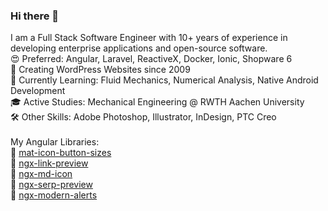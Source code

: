 ### Hi there 👋

I am a Full Stack Software Engineer with 10+ years of experience in developing enterprise applications and open-source software.<br>
😍 Preferred: Angular, Laravel, ReactiveX, Docker, Ionic, Shopware 6<br>
🐢 Creating WordPress Websites since 2009<br>
📖 Currently Learning: Fluid Mechanics, Numerical Analysis, Native Android Development<br>
🎓 Active Studies: Mechanical Engineering @ RWTH Aachen University<br>
🛠 Other Skills: Adobe Photoshop, Illustrator, InDesign, PTC Creo<br>
<br>
My Angular Libraries:<br>
🧩 [mat-icon-button-sizes](https://github.com/btxtiger/mat-icon-button-sizes)<br>
🧩 [ngx-link-preview](https://github.com/btxtiger/ngx-link-preview)<br>
🧩 [ngx-md-icon](https://github.com/btxtiger/ngx-md-icon)<br>
🧩 [ngx-serp-preview](https://github.com/btxtiger/ngx-serp-preview)<br>
🧩 [ngx-modern-alerts](https://github.com/btxtiger/ngx-modern-alerts)<br>


<!--
**btxtiger/btxtiger** is a ✨ _special_ ✨ repository because its `README.md` (this file) appears on your GitHub profile.

Here are some ideas to get you started:

- 🔭 I’m currently working on ...
- 🌱 I’m currently learning ...
- 👯 I’m looking to collaborate on ...
- 🤔 I’m looking for help with ...
- 💬 Ask me about ...
- 📫 How to reach me: ...
- 😄 Pronouns: ...
- ⚡ Fun fact: ...
-->
